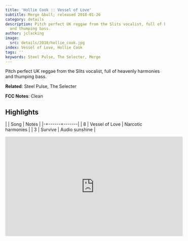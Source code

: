 ```yaml
---
title: 'Hollie Cook :: Vessel of Love'
subtitle: Merge &bull; released 2018-01-26
category: details
description: Pitch perfect UK reggae from the Slits vocalist, full of heavenly harmonies
  and thumping bass.
author: jclacking
image:
  src: details/2018/hollie_cook.jpg
index: Vessel of Love, Hollie Cook
tags: ''
keywords: Steel Pulse, The Selecter, Merge
---
```

Pitch perfect UK reggae from the Slits vocalist, full of heavenly harmonies and thumping bass.<!--more-->

**Related**: Steel Pulse, The Selecter

**FCC Notes**: Clean

## Highlights

| | Song | Notes |
|-+------+-------|
| 8 | Vessel of Love | Narcotic harmonies |
| 3 | Survive | Audio sunshine |

<div class="tlo-detail-video"><iframe width="560" height="315" src="https://www.youtube.com/embed/ymbMmvcVLt8" frameborder="0" allow="autoplay; encrypted-media" allowfullscreen></iframe></div>

